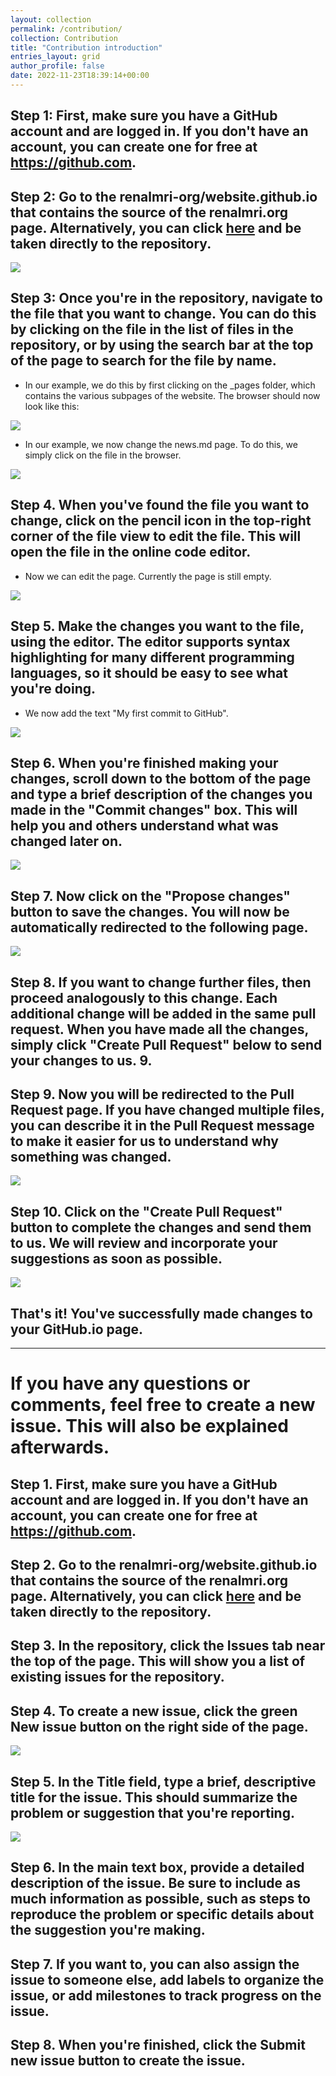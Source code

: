 ```yaml
---
layout: collection
permalink: /contribution/
collection: Contribution
title: "Contribution introduction"
entries_layout: grid
author_profile: false
date: 2022-11-23T18:39:14+00:00
---
```


## Step 1:	First, make sure you have a GitHub account and are logged in. If you don't have an account, you can create one for free at https://github.com.

## Step 2: 	Go to the renalmri-org/website.github.io that contains the source of the renalmri.org page. Alternatively, you can click [here](https://github.com/renalmri-org/website.github.io) and be taken directly to the repository.

![](/assets/images/step1.png)


## Step 3: Once you're in the repository, navigate to the file that you want to change. You can do this by clicking on the file in the list of files in the repository, or by using the search bar at the top of the page to search for the file by name.
  - In our example, we do this by first clicking on the _pages folder, which contains the various subpages of the website. The browser should now look like this:

![](/assets/images/step2.png)

- In our example, we now change the news.md page. To do this, we simply click on the file in the browser.

![](/assets/images/step3.png)


## Step 4.	When you've found the file you want to change, click on the pencil icon in the top-right corner of the file view to edit the file. This will open the file in the online code editor. 
- Now we can edit the page. Currently the page is still empty.

![](/assets/images/step4.png)

## Step 5.	Make the changes you want to the file, using the editor. The editor supports syntax highlighting for many different programming languages, so it should be easy to see what you're doing.

- We now add the text "My first commit to GitHub".

![](/assets/images/step5.png)

## Step 6. When you're finished making your changes, scroll down to the bottom of the page and type a brief description of the changes you made in the "Commit changes" box. This will help you and others understand what was changed later on.

![](/assets/images/step6.png)


## Step 7. Now click on the "Propose changes" button to save the changes. You will now be automatically redirected to the following page.

![](/assets/images/step7.png)

## Step 8. If you want to change further files, then proceed analogously to this change. Each additional change will be added in the same pull request. When you have made all the changes, simply click "Create Pull Request" below to send your changes to us. 9. 

## Step 9. Now you will be redirected to the Pull Request page. If you have changed multiple files, you can describe it in the Pull Request message to make it easier for us to understand why something was changed. 

![](/assets/images/step8.png)

## Step 10. Click on the "Create Pull Request" button to complete the changes and send them to us. We will review and incorporate your suggestions as soon as possible.

![](/assets/images/step9.png)

## That's it! You've successfully made changes to your GitHub.io page. 

---

# If you have any questions or comments, feel free to create a new issue. This will also be explained afterwards.

## Step 1.	First, make sure you have a GitHub account and are logged in. If you don't have an account, you can create one for free at https://github.com.

## Step 2.	Go to the renalmri-org/website.github.io that contains the source of the renalmri.org page. Alternatively, you can click [here](https://github.com/renalmri-org/website.github.io) and be taken directly to the repository.

## Step 3.	In the repository, click the Issues tab near the top of the page. This will show you a list of existing issues for the repository.

## Step 4.	To create a new issue, click the green New issue button on the right side of the page.

![](/assets/images/step11.png)

## Step 5.	In the Title field, type a brief, descriptive title for the issue. This should summarize the problem or suggestion that you're reporting.

![](/assets/images/step12.png)

## Step 6.	In the main text box, provide a detailed description of the issue. Be sure to include as much information as possible, such as steps to reproduce the problem or specific details about the suggestion you're making.

## Step 7.	If you want to, you can also assign the issue to someone else, add labels to organize the issue, or add milestones to track progress on the issue.

## Step 8.	When you're finished, click the Submit new issue button to create the issue.
